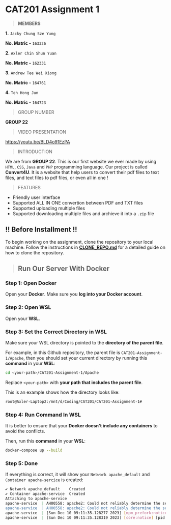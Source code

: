 # CAT201 Assignment 1
> **MEMBERS**

**1.** `Jacky Chung Sze Yung`

**No. Matric -** `163326`

**2.** `Axler Chin Shun Yuan`

**No. Matric -** `162331`

**3.** `Andrew Tee Wei Xiong`

**No. Matric -** `164761`

**4.** `Teh Hong Jun`

**No. Matric -** `164723`

> GROUP NUMBER

**GROUP 22**

> VIDEO PRESENTATION

https://youtu.be/BLD4o91EzPA

> INTRODUCTION

We are from **GROUP 22**. This is our first website we ever made by using  `HTML`, `CSS`, `Java` and `PHP` programming language. Our project is called **Convert4U**. It is a website that help users to convert their pdf files to text files, and text files to pdf files, or even all in one !

> FEATURES
- Friendly user interface
- Supported ALL IN ONE convertion between PDF and TXT files
- Supported uploading multiple files
- Supported downloading multiple files and archieve it into a `.zip` file

## !! Before Installment !!
To begin working on the assignment, clone the repository to your local machine. Follow the instructions in [**CLONE_REPO.md**](CLONE_REPO.md) for a detailed guide on how to clone the repository.

> ## Run Our Server With Docker
### Step 1: Open Docker

Open your **Docker**. Make sure you **log into your Docker account**.

### Step 2: Open WSL

Open your **WSL**.

### Step 3: Set the Correct Directory in WSL

Make sure your WSL directory is pointed to the **directory of the parent file**.

For example, in this Github repository, the parent file is `CAT201-Assignment-1/Apache`, then you should set your current directory by running this **command** in your **WSL**:
```bash
cd <your-path>/CAT201-Assignment-1/Apache
```
Replace `<your-path>` with **your path that includes the parent file**.

This is an example shows how the directory looks like:
```bash
root@Axler-Laptop2:/mnt/d/Coding/CAT201/CAT201-Assignment-1#
```

### Step 4: Run Command In WSL

It is better to ensure that your **Docker doesn't include any containers** to avoid the conflicts.

Then, run this **command** in your **WSL**:
```bash
docker-compose up --build
```

### Step 5: Done
If everything is correct, it will show your `Network apache_default` and `Container apache-sercice` is created:
```bash
✔ Network apache_default    Created                                                                                                   0.1s 
✔ Container apache-service  Created                                                                                                   0.9s 
Attaching to apache-service
apache-service  | AH00558: apache2: Could not reliably determine the server's fully qualified domain name, using 172.20.0.2. Set the 'ServerName' directive globally to suppress this message
apache-service  | AH00558: apache2: Could not reliably determine the server's fully qualified domain name, using 172.20.0.2. Set the 'ServerName' directive globally to suppress this message
apache-service  | [Sun Dec 10 09:11:35.128277 2023] [mpm_prefork:notice] [pid 1] AH00163: Apache/2.4.57 (Debian) PHP/8.3.0 configured -- resuming normal operations
apache-service  | [Sun Dec 10 09:11:35.128319 2023] [core:notice] [pid 1] AH00094: Command line: 'apache2 -D FOREGROUND'
```
